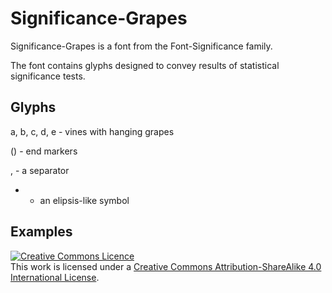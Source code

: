 # Significance-Grapes

Significance-Grapes is a font from the Font-Significance family. 

The font contains glyphs designed to convey results of statistical significance tests.


## Glyphs

a, b, c, d, e - vines with hanging grapes

() - end markers

, - a separator

+ - an elipsis-like symbol


## Examples





<a rel="license" href="http://creativecommons.org/licenses/by-sa/4.0/"><img alt="Creative Commons Licence" style="border-width:0" src="https://i.creativecommons.org/l/by-sa/4.0/88x31.png" /></a><br />This work is licensed under a <a rel="license" href="http://creativecommons.org/licenses/by-sa/4.0/">Creative Commons Attribution-ShareAlike 4.0 International License</a>.
